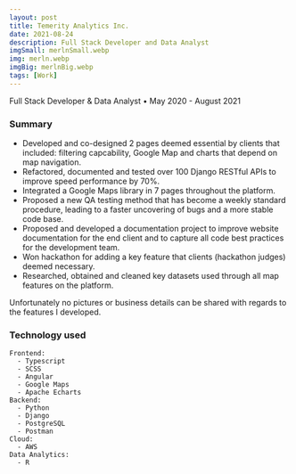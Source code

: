 ```yaml
---
layout: post
title: Temerity Analytics Inc.
date: 2021-08-24
description: Full Stack Developer and Data Analyst
imgSmall: merlnSmall.webp
img: merln.webp
imgBig: merlnBig.webp
tags: [Work]
---
```


Full Stack Developer & Data Analyst &#8226; May 2020 - August 2021

### Summary

- Developed and co-designed 2 pages deemed essential by clients that included: filtering capcability, Google Map and charts that depend on map navigation.
- Refactored, documented and tested over 100 Django RESTful APIs to improve speed performance by 70%.
- Integrated a Google Maps library in 7 pages throughout the platform.
- Proposed a new QA testing method that has become a weekly standard procedure, leading to a faster uncovering of bugs and a more stable code base.
- Proposed and developed a documentation project to improve website documentation for the end client and to capture all code best practices for the development team.
- Won hackathon for adding a key feature that clients (hackathon judges) deemed necessary.
- Researched, obtained and cleaned key datasets used through all map features on the platform.

Unfortunately no pictures or business details can be shared with regards to the features I developed.

### Technology used

```
Frontend:
  - Typescript
  - SCSS
  - Angular
  - Google Maps
  - Apache Echarts
Backend:
  - Python
  - Django
  - PostgreSQL
  - Postman
Cloud:
  - AWS
Data Analytics:
  - R
```
